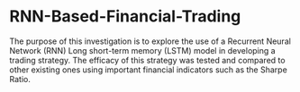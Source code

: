 # RNN-Based-Financial-Trading
The purpose of this investigation is to explore the use of a Recurrent Neural Network (RNN) Long short-term memory (LSTM) model in developing a trading strategy. The efficacy of this strategy was tested and compared to other existing ones using important financial indicators such as the Sharpe Ratio.
